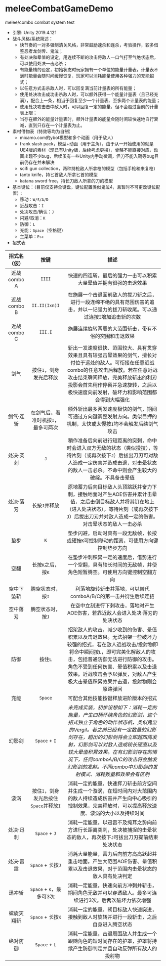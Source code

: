 # meleeCombatGameDemo
melee/combo combat system test

* 引擎: Unity 2019.4.12f
* 战斗风格/系统简述：
  * 快节奏的一对多强制清关风格，非常鼓励速杀和连杀，考验操作，较多借鉴忍者龙剑传、鬼泣；
  * 有处决和晕值的设定，用连续不断的攻击将敌人一口气打至气绝状态后，可以使用处决一击必杀；
  * 有能量槽的设定，初始状态时玩家拥有一个单位的能量计量表，计量表不满时能量会随时间缓慢恢复，玩家可以消耗能量使用各种强力的充能招式；
  * 以任意方式击杀敌人时，可以回复满当前计量表的所有能量；
  * 使用处决攻击成功击杀敌人时，可以额外获得一个能量计量表（且已经充满），配合上一条，相当于回复至少一个计量表、至多两个计量表的能量；
  * 使用处决攻击击中敌人时，可以回复一定的能量，但不会超过当前的计量表上限；
  * 当存在额外的能量计量表时，额外计量表的能量会随时间较快速地自行衰减，直到只存在一个计量表为止。
* 素材借物表（特效等均为自制）
  * mixamo.com的ybot模型和多个动画（用于敌人）
  * frank slash pack，模型+动画（用于主角），由于从一开始使用的就是UE4版的素材（现已有Unity版，后续考虑更换），骨骼不能直接对应，动画出现不少bug，后续虽有一些Unity内手动微调，但刀不能入鞘等bug目前仍存在并未解决
  * scifi gun collection，两种持枪敌人所拿枪的模型（包括手枪和来复枪）
  * tanto knife，持匕首敌人所拿匕首的模型
  * katana sword free，持长刀敌人所拿的刀的模型
* 基本键位：（目前仅支持全键盘，键位配置类似鬼泣4，且暂时不可更改键位配置）:
  * 移动：`W/S/A/D`
  * 近战攻击：`I`
  * 处决攻击/确认：`J`
  * 闪避/取消：`K`
  * 防御：`L`
  * 充能：`Space`（空格键）
  * 主菜单：`Esc`
* 招式表
  
| 招式名（仮） | 按键 | 描述 |
| :----: | :----: | :----: |
| 近战combo A | `IIII` | 快速的四连斩，最后的强力一击可以积累大量晕值并拥有很强的击退效果 |
| 近战combo B | `II.II(Ixn)I` | 在施展一个击退面前敌人的拔刀斩之后，进行一段连绵不绝的具有范围伤害的追击，并以一记强力的拔刀斩收尾。可以通过连按`I`增加追击斩的次数 | 
| 近战combo C | `III.I` | 施展连续旋转两周的大范围斩击，带有不俗的突围和击退效果 |
| 剑气 | 按住`I`，剑身发光后释放 | 斩出一发速度很快、范围较大、具有贯穿效果且具有较强击晕效果的剑气，擅长对付位于远处的敌人。可衔接在任意近战combo的任意攻击后释放。若在任意近战攻击结束瞬间释放，完美释放斩出的利刃投影会首先稍作停留并急速旋转，之后以极快速度向前发射，破坏力和影响范围都会得到大幅强化 |
| 剑气·连斩 | 在剑气后，看准时机按`I`，最多可两次 | 额外斩出最多两发速度极快的剑气，期间可通过方向键调整发射方向。类似目押的机制，太快或太慢按`I`均不会触发后续剑气攻击 |
| 处决·突刺 | `J` | 稍作准备后向前进行短距离的突刺，命中时会进入双方无敌的状态（类似投技），等待片刻（或再次按下`J`）后拔出刀刃可对敌人造成一定伤害并造成击退，对击晕状态的敌人一击必杀。不命中则会产生较大的破绽。不具备击晕值 |
| 处决·落刃 | 长按`J`并释放 | 原地蓄力后向目标敌人头顶跳跃并奋力下刺，接触地面时产生AOE伤害并累计击晕值，之后击倒目标敌人并将其钉在地上（进入处决状态），等待片刻（或再次按下`J`）后拔出刀刃并对敌人造成一定的伤害。对击晕状态的敌人一击必杀 |
| 垫步 | `K` | 垫步闪避，启动时具有一段无敌帧，长按或短按`K`可控制移动的距离，可使用方向键控制垫步方向 |
| 空翻 | 长按`K`之后，按`K` | 在垫步冲刺积累一定的速度后，借势进行一个空翻，具有较长时间的无敌帧，并使角色短暂腾空。可使用方向键控制空翻方向 |
| 空中下坠斩 | 腾空状态时，按`I` | 利落地旋转斩击并落地，可以替代comboA/B/C的第一击并衍生后续连招 |
| 空中落刃 | 腾空状态时，按`J` | 在空中立刻进行下刺攻击，落地时产生AOE伤害，若靠近敌人会进入处决·落刃的处决状态 |
| 防御 | 按住`L` | 招架敌人的攻击，减少收到的伤害、晕值积累以及击退效果。无法招架一些破坏力较强的招式，若在敌人近战攻击/投射物即将命中瞬间按`L`，即可完美化解敌人的攻击，包括普通防御无法进行防御的攻击。角色不受到任何伤害、晕值积累以及击退效果。近战攻击会予以弹反，对敌人产生极大击晕值积累效果并击退，投射物则会原路弹回 |
| 充能 | `Space` | 可配合其他技能按键释放进阶版本的招式 |
| 幻影剑 | `Space` + `I` | *未完成实装，初步设想如下：消耗一定的能量，产生四柄环绕角色的幻影剑，这个招式独立于角色的动作状态机，类似鬼泣的Vergil。若之前已经有一定数量的幻影剑存在，超出的幻影剑将会立即超四周发射，幻影剑可以对敌人造成较长硬直以及较大晕值积累效果。在有幻影剑存在的情况下，任何comboA/B/C的攻击将会触发幻影剑的发射。不同combo中幻影剑的发射模式、消耗数量和效果会有区别* |
| 漩涡 | 按住`I`，剑身发光后按住`Space`并释放`I` | 消耗一定的能量，快速挥刀斩击前方空间并生成一个漩涡，在短时间内对大范围内的敌人持续造成伤害并产生向中心吸引的控制效果，完美释放时，可以提高释放速度、漩涡的大小以及持续时间 |
| 处决·迅刺 | `Space` + `J` | 消耗一定能量，以迅雷不及掩耳之势向前方进行长距离突刺，处决被捕捉的击晕状态的敌人，再次按下`J`可拔出刀刃提前结束处决状态 |
| 处决·雷霆 | `Space` + 长按`J` | 消耗大量能量，蓄力后向前方高高跃起并重击地面，产生大范围AOE伤害、晕值积累以及击退效果，对于范围内击晕状态的敌人具有处决判定 |
| 迅冲斩 | `Space` + `K`，最多可3次 | 消耗一定能量，快速向前方冲刺并斩击，期间角色无敌并可以穿透敌人。最多可连续进行3次，后两次破坏力依次增强 |
| 螺旋天翔斩 | `Space` + 长按`K` | 消耗一定的能量，朝目标敌人快速突进，接触到敌人时旋转并进行一段斩击，之后自身进入腾空状态 |
| 绝对防御 | `Space` + `L` | 消耗一定能量，击退周围敌人并生成一个跟随角色的短时间存在的护罩，护罩将持续产生防御判定并且自动反弹所有敌人的投射物 |

 
